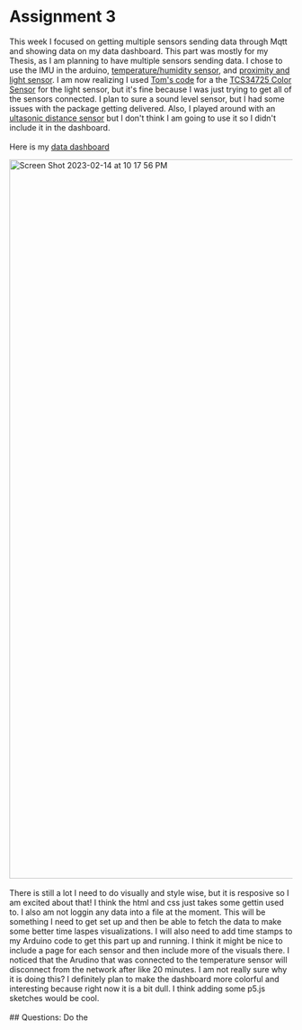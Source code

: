 # Assignment 3

This week I focused on getting multiple sensors sending data through Mqtt and showing data on my data dashboard. This part was mostly for my Thesis, as I am planning to have multiple sensors sending data. I chose to use the IMU in the arduino, [temperature/humidity sensor](https://www.amazon.com/Onyehn-Temperature-Humidity-Barometric-Pressure/dp/B07KR24P6P), and [proximity and light sensor](https://www.adafruit.com/product/466). I am now realizing I used [Tom's code](https://github.com/tigoe/LightProjects/tree/main/LightSensorProjects/) for a the [TCS34725 Color Sensor](https://ams.com/tcs34725) for the light sensor, but it's fine because I was just trying to get all of the sensors connected. I plan to sure a sound level sensor, but I had some issues with the package getting delivered. Also, I played around with an [ultasonic distance sensor](https://www.sparkfun.com/products/17777?gclid=EAIaIQobChMIrcKKvMyW_QIVmc3ICh0dgwApEAQYAiABEgLzefD_BwE) but I don't think I am going to use it so I didn't include it in the dashboard. 
<br></br>
Here is my [data dashboard](https://jasper-frost-hisser.glitch.me/index.html)

<img width="1278" alt="Screen Shot 2023-02-14 at 10 17 56 PM" src="https://user-images.githubusercontent.com/76453899/218923530-2ec9cdf0-36e3-4a8e-8fe8-ce2cebb75ee4.png">
<br></br>
There is still a lot I need to do visually and style wise, but it is resposive so I am excited about that!
I think the html and css just takes some gettin used to. I also am not loggin any data into a file at the moment. This will be something I need to get set up and then be able to fetch the data to make some better time laspes visualizations. I will also need to add time stamps to my Arduino code to get this part up and running. I think it might be nice to include a page for each sensor and then include more of the visuals there. 
I noticed that the Arudino that was connected to the temperature sensor will disconnect from the network after like 20 minutes. I am not really sure why it is doing this? I definitely plan to make the dashboard more colorful and interesting because right now it is a bit dull. I think adding some p5.js sketches would be cool. 
<br></br>
 ## Questions:
 Do the 
